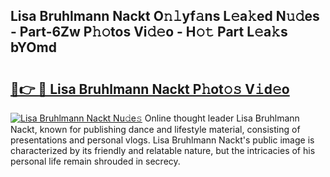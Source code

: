 ## Lisa Bruhlmann Nackt O𝚗𝚕yf𝚊ns L𝚎a𝚔ed N𝚞𝚍es - Part-6Zw P𝚑𝚘tos Vi𝚍𝚎o - H𝚘𝚝 Part L𝚎a𝚔s bYOmd

# <h2><a href="http://kf324n8.oniu.top/?m=Lisa+Bruhlmann+Nackt">🔗👉 🔴 Lisa Bruhlmann Nackt P𝚑ot𝚘𝚜 V𝚒d𝚎o</a></h2>

[![Lisa Bruhlmann Nackt Nu𝚍e𝚜](https://i.imgur.com/0qMVB7G.gif)](http://kf324n8.oniu.top/?m=Lisa+Bruhlmann+Nackt)
Online thought leader Lisa Bruhlmann Nackt, known for publishing dance and lifestyle material, consisting of presentations and personal vlogs. Lisa Bruhlmann Nackt's public image is characterized by its friendly and relatable nature, but the intricacies of his personal life remain shrouded in secrecy.  
